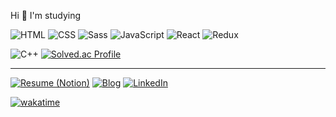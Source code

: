 Hi 🙂 I'm studying

![HTML](https://img.shields.io/badge/HTML-E34F26?logo=html5&logoColor=white)
![CSS](https://img.shields.io/badge/CSS-1572B6?logo=css3&logoColor=white)
![Sass](https://img.shields.io/badge/Sass-CC6699?logo=sass&logoColor=white)
![JavaScript](https://img.shields.io/badge/JavaScript-F7DF1E?logo=javascript&logoColor=black)
![React](https://img.shields.io/badge/React-61DAFB?logo=react&logoColor=black)
![Redux](https://img.shields.io/badge/Redux-764ABC?logo=redux)

![C++](https://img.shields.io/badge/C%2B%2B-00599C?logo=c%2B%2B)
[![Solved.ac
Profile](http://mazassumnida.wtf/api/mini/generate_badge?boj=choar816)](https://solved.ac/choar816)

---

[![Resume (Notion)](https://img.shields.io/badge/Resume_(Notion)-black?logo=notion&logoColor=white)](https://archo.notion.site/710260d77a0a4450974b9601a874554e)
[![Blog](https://img.shields.io/badge/Blog-black?logo=tistory)](https://choar816.tistory.com/)
[![LinkedIn](https://img.shields.io/badge/LinkedIn-blue?logo=linkedin)](http://linkedin.com/in/ahra-cho-209b6b187)

[![wakatime](https://wakatime.com/badge/user/2bffbbf3-9075-4ec1-99bf-4a20a426eac7.svg)](https://wakatime.com/@choar816)
